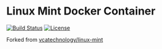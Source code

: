 # Linux Mint Docker Container

[![Build Status](https://travis-ci.org/fabiohbarbosa/docker-linux-mint.svg?branch=17)](https://travis-ci.org/fabiohbarbosa/docker-linux-mint)
[![License](https://img.shields.io/badge/license-MIT-brightgreen.svg?style=flat-square)](LICENSE)

Forked from [vcatechnology/linux-mint](https://hub.docker.com/r/vcatechnology/linux-mint/)
